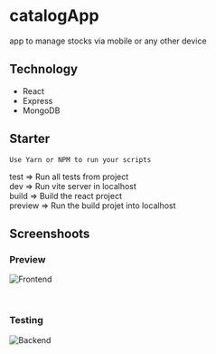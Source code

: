 # catalogApp

app to manage stocks via mobile or any other device

## Technology

- React
- Express
- MongoDB

## Starter

`Use Yarn or NPM to run your scripts`

test => Run all tests from project <br/>
dev => Run vite server in localhost <br/>
build => Build the react project <br/>
preview => Run the build projet into localhost <br/>

## Screenshoots

### Preview
![Frontend](https://user-images.githubusercontent.com/55673235/205501257-b310130b-e253-40cc-bbee-f893ac52f2d5.png)

<br/>

### Testing
![Backend](https://user-images.githubusercontent.com/55673235/205501529-20d88194-62dd-4a73-92e1-1f57096bb02f.png)


